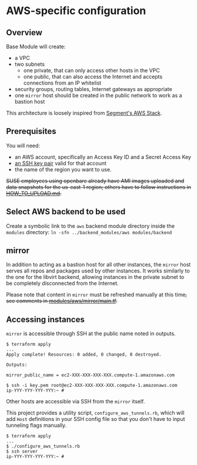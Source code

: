  # AWS-specific configuration

## Overview

Base Module will create:
 - a VPC
 - two subnets
   - one private, that can only access other hosts in the VPC
   - one public, that can also access the Internet and accepts connections from an IP whitelist
 - security groups, routing tables, Internet gateways as appropriate
 - one `mirror` host should be created in the public network to work as a bastion host

This architecture is loosely inspired from [Segment's AWS Stack](https://segment.com/blog/the-segment-aws-stack/).

## Prerequisites

You will need:
 - an AWS account, specifically an Access Key ID and a Secret Access Key
 - [an SSH key pair](http://docs.aws.amazon.com/AWSEC2/latest/UserGuide/ec2-key-pairs.html#having-ec2-create-your-key-pair) valid for that account
 - the name of the region you want to use.

~~SUSE employees using openbare already have AMI images uploaded and data snapshots for the us-east-1 region; others have to follow instructions in [HOW_TO_UPLOAD.md](modules/aws/images/HOW_TO_UPLOAD.md).~~

## Select AWS backend to be used

Create a symbolic link to the `aws` backend module directory inside the `modules` directory: `ln -sfn ../backend_modules/aws modules/backend`

## mirror

In addition to acting as a bastion host for all other instances, the `mirror` host serves all repos and packages used by other instances. It works similarly to the one for the libvirt backend, allowing instances in the private subnet to be completely disconnected from the Internet.

Please note that content in `mirror` must be refreshed manually at this time~~, see comments in [modules/aws/mirror/main.tf](modules/aws/mirror/main.tf).~~

## Accessing instances

`mirror` is accessible through SSH at the public name noted in outputs.

```
$ terraform apply
...
Apply complete! Resources: 0 added, 0 changed, 0 destroyed.

Outputs:

mirror_public_name = ec2-XXX-XXX-XXX-XXX.compute-1.amazonaws.com

$ ssh -i key.pem root@ec2-XXX-XXX-XXX-XXX.compute-1.amazonaws.com
ip-YYY-YYY-YYY-YYY:~ #
```

Other hosts are accessible via SSH from the `mirror` itself.

This project provides a utility script, `configure_aws_tunnels.rb`, which will add `Host` definitions in your SSH config file so that you don't have to input tunneling flags manually.

```
$ terraform apply
...
$ ./configure_aws_tunnels.rb
$ ssh server
ip-YYY-YYY-YYY-YYY:~ #
```
